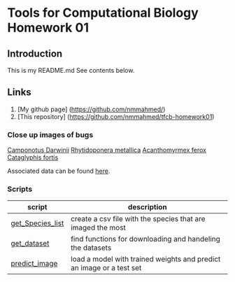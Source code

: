 # Tools for Computational Biology Homework 01

## Introduction
This is my README.md 
See contents below. 


## Links  
1. [My github page] (https://github.com/nmmahmed/)
2. [This repository] (https://github.com/nmmahmed/tfcb-homework01)

### Close up images of bugs 

[Camponotus Darwinii](images/casent.%20%20%20-%20%200191696%20Camponotus%20darwinii%20.jpg)
[Rhytidoponera metallica](images/casent0172345%20Rhytidoponera%20metallica.jpg)
[Acanthomyrmex ferox](images/casent0901788_p_1_high%20Acanthomyrmex%20ferox.jpg)
[Cataglyphis fortis](images/casent0906296_p_1_high.%20--%20Cataglyphis%20fortis.jpg)


Associated data can be found [here](data/Survey%20Data.xlsx). 

### Scripts 

| script                                           | description                                                          |
|--------------------------------------------------|----------------------------------------------------------------------|
| [get_Species_list](source/get%20Species_list.py) | create a csv file with the species that are imaged the most          | 
| [get_dataset](source/get_dataset.py)             | find functions for downloading and handeling the datasets            |
| [predict_image](source/predict_image.py)         | load a model with trained weights and predict an image or a test set |
